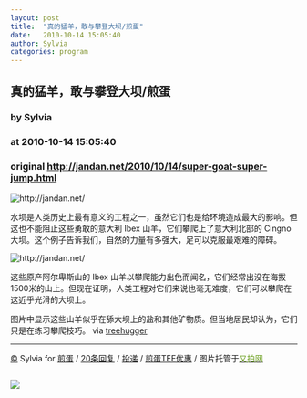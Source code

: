 ```yaml
---
layout: post
title:  "真的猛羊，敢与攀登大坝/煎蛋"
date:   2010-10-14 15:05:40
author: Sylvia
categories: program
---
```


## 真的猛羊，敢与攀登大坝/煎蛋
### by Sylvia
### at 2010-10-14 15:05:40
### original <http://jandan.net/2010/10/14/super-goat-super-jump.html>

<p><img src="http://pic.yupoo.com/jdvip/AxUa1Uog/medium.jpg" title="真的猛羊，敢与攀登大坝" alt="http://jandan.net/"></p>
<p>水坝是人类历史上最有意义的工程之一，虽然它们也是给环境造成最大的影响。但这也不能阻止这些勇敢的意大利 Ibex 山羊，它们攀爬上了意大利北部的 Cingno 大坝。这个例子告诉我们，自然的力量有多强大，足可以克服最艰难的障碍。</p>
<p><img src="http://pic.yupoo.com/jdvip/AxUadPSB/medium.jpg" title="真的猛羊，敢与攀登大坝" alt="http://jandan.net/"></p>
<p>这些原产阿尔卑斯山的 Ibex 山羊以攀爬能力出色而闻名，它们经常出没在海拔1500米的山上。但现在证明，人类工程对它们来说也毫无难度，它们可以攀爬在这近乎光滑的大坝上。</p>
<p>图片中显示这些山羊似乎在舔大坝上的盐和其他矿物质。但当地居民却认为，它们只是在练习攀爬技巧。 via <a href="http://jandan.net/www.treehugger.comfiles201010gutsy-goats-caught-scaling-super-steep-dam.php">treehugger</a> </p>
<hr style="height:1px;color:#ececec">
<p><a href="http://jandan.net/2010/10/14/super-goat-super-jump.html" title="本文链接">©</a> Sylvia for <a href="http://jandan.net/">煎蛋</a> / <a href="http://jandan.net/2010/10/14/super-goat-super-jump.html#comments">20条回复</a> / <a href="http://jandan.net/contribute" title="投稿通道">投递</a> / <a href="http://jandan.net/2010/07/20/tee-promotion.html">煎蛋TEE优惠</a> / 图片托管于<a href="http://v.yupoo.com/p/jdvip/?utm_source=jandan&amp;utm_medium=jandanlianjie&amp;utm_campaign=jandanrss"><font color="#6B9F1F">又拍网</font></a></p><img src="http://www1.feedsky.com/t1/423804574/jandannet/feedsky/s.gif?r=http://jandan.net/2010/10/14/super-goat-super-jump.html" border="0" height="0" width="0"><p><a href="http://www1.feedsky.com/r/l/feedsky/jandannet/423804574/art01.html"><img border="0" ismap src="http://www1.feedsky.com/r/i/feedsky/jandannet/423804574/art01.gif"></a></p>
